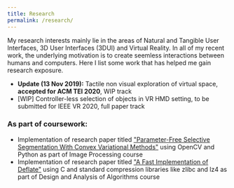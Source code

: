 ```yaml
---
title: Research
permalink: /research/
---
```


My research interests mainly lie in the areas of Natural and Tangible User Interfaces, 3D User Interfaces (3DUI) and Virtual Reality. In all of my recent work, the underlying motivation is to create seemless interactions between humans and computers. Here I list some work that has helped me gain research exposure.

* **Update (13 Nov 2019):** Tactile non visual exploration of virtual space, **accepted for ACM TEI 2020**, WIP track
* [WIP] Controller-less selection of objects in VR HMD setting, to be submitted for IEEE VR 2020, full paper track

### As part of coursework:
* Implementation of research paper titled ["Parameter-Free Selective Segmentation With Convex Variational Methods"](https://ieeexplore.ieee.org/document/8550655) using OpenCV and Python as part of Image Processing course
* Implementation of research paper titled ["A Fast Implementation of Deflate"](https://ieeexplore.ieee.org/document/6824430) using C and standard compression libraries like zlibc and lz4 as part of Design and Analysis of Algorithms course
